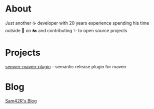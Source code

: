 # About

Just another ☕ developer with 20 years experience spending his time outside 🏢 on 🏍️ and contributing ✨ to open source projects

# Projects

[semver-maven-plugin](https://github.com/Sam42R/semver-maven-plugin) - semantic release plugin for maven

# Blog

[Sam42R's Blog](https://sam42r.github.io/)
